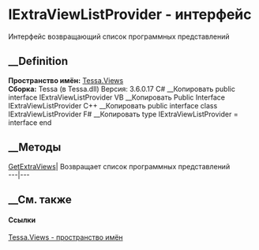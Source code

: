 # IExtraViewListProvider - интерфейс
Интерфейс возвращающий список программных представлений
## __Definition
 **Пространство имён:** [Tessa.Views](N_Tessa_Views.htm)  
 **Сборка:** Tessa (в Tessa.dll) Версия: 3.6.0.17
C# __Копировать
     public interface IExtraViewListProvider
VB __Копировать
     Public Interface IExtraViewListProvider
C++ __Копировать
     public interface class IExtraViewListProvider
F# __Копировать
     type IExtraViewListProvider = interface end
##  __Методы
[GetExtraViews](M_Tessa_Views_IExtraViewListProvider_GetExtraViews.htm)|
Возвращает список программных представлений  
---|---  
## __См. также
#### Ссылки
[Tessa.Views - пространство имён](N_Tessa_Views.htm)
